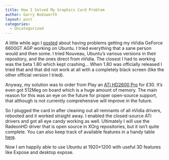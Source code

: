 ```yaml
---
title: How I Solved My Graphics Card Problem
author: Garry Bodsworth
layout: post
categories:
  - Uncategorized
---
```

A little while ago I [posted][1] about having problems getting my nVidia GeForce 6600GT AGP working on Ubuntu. I tried everything that a sane person would and then some. I tried Nouveau, Ubuntu&#8217;s various versions in their repository, and the ones direct from nVidia. The closest I had to working was the beta 1.80 which kept crashing&#8230; When 1.80 was officially released I tried that and that did not work at all with a completely black screen (like the other official version I tried).

Anyway, my solution was to order from Play an [ATi HD2600 Pro][2] for £30. It&#8217;s even got 512Meg on board which is a huge amount of memory. The main reason for this was an eye on the future for proper open-source support, that although is not currently comprehensive will improve in the future.

So I plugged the card in after cleaning out all remnants of all nVidia drivers, rebooted and it worked straight away. I enabled the closed-source ATi drivers and got all eye candy working as well. Ultimately I will use the RadeonHD driver that is open source in XOrg repositories, but it isn&#8217;t quite complete. You can also keep track of available features in a handy table [here][3].

Now I am happily able to use Ubuntu at 1920&#215;1200 with useful 3D features like Expose and desktop expose.

 [1]: http://blog.programmerslog.com/?p=274
 [2]: http://www.play.com/PC/PCs/4-/7871884/Play-Value-ATI-Radeon-HD-2600-Pro-512MB-PCI-E-Graphics-Card/Product.html?cm_mmc=Froogle-_-PC-_-Components-_-Play%2BValue%2BATI%2BRadeon%2BHD%2B2600%2BPro%2B%2F%2B512MB%2B%2F%2BPCI-E%2B%2F%2BGraphics%2BCard&source=5066&engine=froogle_pc&keyword=Play+Value+ATI+Radeon+HD+2600+Pro+%2F+512MB+%2F+PCI-E+%2F+Graphics+Card
 [3]: http://www.x.org/wiki/RadeonFeature